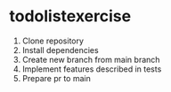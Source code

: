 # todolistexercise

1. Clone repository
2. Install dependencies
3. Create new branch from main branch
4. Implement features described in tests
5. Prepare pr to main